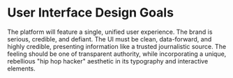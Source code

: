 # User Interface Design Goals

The platform will feature a single, unified user experience. The brand is serious, credible, and defiant. The UI must be clean, data-forward, and highly credible, presenting information like a trusted journalistic source. The feeling should be one of transparent authority, while incorporating a unique, rebellious "hip hop hacker" aesthetic in its typography and interactive elements.